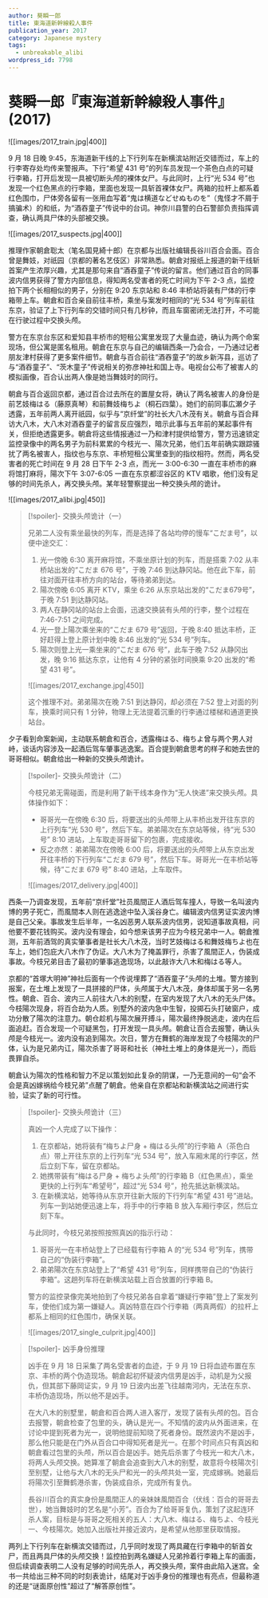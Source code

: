 ```yaml
---
author: 葵瞬一郎
title: 東海道新幹線殺人事件
publication_year: 2017
category: Japanese mystery
tags:
  - unbreakable_alibi
wordpress_id: 7798
---
```


# 葵瞬一郎『東海道新幹線殺人事件』(2017)

![[images/2017_train.jpg|400]]

9 月 18 日晚 9:45，东海道新干线的上下行列车在新横滨站附近交错而过，车上的行李寄存处均传来警报声。下行“希望 431 号”的列车员发现一个茶色白点的可疑行李箱，打开后发现一具被切断头颅的裸体女尸。与此同时，上行“光 534 号”也发现一个红色黑点的行李箱，里面也发现一具斩首裸体女尸。两箱的拉杆上都系着红色围巾，尸体旁各留有一张用血写着“鬼は横道などせぬものを”（鬼怪才不屑于搞骗术）的和纸，为“酒吞童子”传说中的台词。神奈川县警的白石警部负责指挥调查，确认两具尸体的头部被交换。

![[images/2017_suspects.jpg|400]]

推理作家朝倉聡太（笔名国見綺十郎）在京都与出版社编辑長谷川百合会面。百合曾是舞妓，对祇园（京都的著名艺伎区）非常熟悉。朝倉对报纸上报道的新干线斩首案产生浓厚兴趣，尤其是那句来自“酒吞童子”传说的留言。他们通过百合的同事波内信男获得了警方内部信息，得知两名受害者的死亡时间为下午 2-3 点，监控拍下两个长相相似的男子，分别在 9:20 东京站和 8:46 丰桥站将装有尸体的行李箱带上车。朝倉和百合亲自前往丰桥，乘坐与案发时相同的“光 534 号”列车前往东京，验证了上下行列车的交错时间只有几秒钟，而且车窗密闭无法打开，不可能在行驶过程中交换头颅。

警方在东京台东区和爱知县丰桥市的短租公寓里发现了大量血迹，确认为两个命案现场，但公寓是匿名租用。朝倉在东京与自己的编辑西条一乃会合，一乃通过记者朋友津村获得了更多案件细节。朝倉与百合前往“酒吞童子”的故乡新泻县，巡访了与“酒吞童子”、“茨木童子”传说相关的弥彦神社和国上寺。电视台公布了被害人的模拟画像，百合认出两人像是她当舞妓时的同行。

朝倉与百合返回京都，通过百合过去所在的置屋女将，确认了两名被害人的身份是前艺妓梅はる（藤原真琴）和前舞妓梅ちよ（桐石四葉）。她们的前同事広瀬夕子透露，五年前两人离开祇园，似乎与“京纤堂”的社长大八木茂有关。朝倉与百合拜访大八木，大八木对酒吞童子的留言反应强烈，暗示此事与五年前的某起事件有关，但拒绝透露更多。朝倉将这些情报通过一乃和津村提供给警方，警方迅速锁定监控录像中的两名男子为前科累累的今枝光一、陽次兄弟，他们五年前确实跟踪骚扰了两名被害人，指纹也与东京、丰桥短租公寓里查到的指纹相符。然而，两名受害者的死亡时间在 9 月 28 日下午 2-3 点，而光一 3:00-6:30 一直在丰桥市的麻将馆打麻将，陽次下午 3:07-6:05 一直在东京都涩谷区的 KTV 唱歌，他们没有足够的时间先杀人，再交换头颅。某年轻警察提出一种交换头颅的诡计。

![[images/2017_alibi.jpg|450]]

> [!spoiler]- 交换头颅诡计（一）
> 
> 兄弟二人没有乘坐最快的列车，而是选择了各站均停的慢车“こだま号”，以便中途交汇：
> 1. 光一傍晚 6:30 离开麻将馆，不乘坐原计划的列车，而是搭乘 7:02 从丰桥站出发的“こだま 676 号”，于晚 7:46 到达静冈站。他在此下车，前往对面开往丰桥方向的站台，等待弟弟到达。
> 2. 陽次傍晚 6:05 离开 KTV，乘坐 6:26 从东京站出发的“こだま679号”，于晚 7:51 到达静冈站。
> 3. 两人在静冈站的站台上会面，迅速交换装有头颅的行李，整个过程在 7:46-7:51 之间完成。
> 4. 光一登上陽次乘坐来的“こだま 679 号”返回，于晚 8:40 抵达丰桥，正好赶得上登上原计划中晚 8:46 出发的“光 534 号”列车。
> 5. 陽次则登上光一乘坐来的“こだま 676 号”，此车于晚 7:52 从静冈出发，晚 9:16 抵达东京，让他有 4 分钟的紧张时间换乘 9:20 出发的“希望 431 号”。
> 
> ![[images/2017_exchange.jpg|450]]
> 
> 这个推理不对。弟弟陽次在晚 7:51 到达静冈，却必须在 7:52 登上对面的列车，换乘时间只有 1 分钟，物理上无法提着沉重的行李通过楼梯和通道更换站台。

夕子看到命案新闻，主动联系朝倉和百合，透露梅はる、梅ちよ曾与两个男人对峙，谈话内容涉及一起酒后驾车肇事逃逸案。百合提到朝倉思考的样子和她去世的哥哥相似。朝倉给出一种新的交换头颅诡计。

> [!spoiler]- 交换头颅诡计（二）
> 
> 今枝兄弟无需碰面，而是利用了新干线本身作为“无人快递”来交换头颅。具体操作如下：
> - 哥哥光一在傍晚 6:30 后，将要送出的头颅带上从丰桥出发开往东京的上行列车“光 530 号”，然后下车。弟弟陽次在东京站等候，待“光 530 号” 8:10 进站，上车取走哥哥留下的包裹，完成接收。
> - 反之亦然：弟弟陽次在傍晚 6:00 后，将要送出的头颅带上从东京出发开往丰桥的下行列车“こだま 679 号”，然后下车。哥哥光一在丰桥站等候，待“こだま 679 号” 8:40 进站，上车取件。
> 
> ![[images/2017_delivery.jpg|400]]

西条一乃调查发现，五年前“京纤堂”社员風間正人酒后驾车撞人，导致一名叫波内博的男子死亡，而風間本人则在逃逸途中坠入溪谷身亡。编辑波内信男证实波内博是自己父亲。事故发生后半年，一名凶恶男人联系波内信男，说知道事故真相，问他要不要花钱购买。波内没有理会，如今想来该男子应为今枝兄弟中一人。朝倉推测，五年前酒驾的真实肇事者是社长大八木茂，当时艺妓梅はる和舞妓梅ちよ也在车上，她们包庇大八木作了伪证。大八木为了掩盖罪行，杀害了風間正人，伪装成事故。今枝兄弟目击了最初的肇事逃逸现场，以此敲诈大八木和梅はる等人。

京都的“首塚大明神”神社后面有一个传说埋葬了“酒吞童子”头颅的土堆。警方接到报案，在土堆上发现了一具拼接的尸体，头颅属于大八木茂，身体却属于另一名男性。朝倉、百合、波内三人前往大八木的别墅，在室内发现了大八木的无头尸体。今枝陽次现身，将百合劫为人质。别墅外的波内急中生智，投掷石头打破窗户，成功分散了陽次的注意力。朝仓趁机与陽次展开搏斗，陽次最终挣脱逃走，波内在后面追赶。百合发现一个可疑黑包，打开发现一具头颅。朝倉让百合去报警，确认头颅是今枝光一。波内没有追到陽次。次日，警方在舞鹤的海岸发现了今枝陽次的尸体，认为是兄弟内讧，陽次杀害了哥哥和社长（神社土堆上的身体是光一），而后畏罪自杀。

朝倉认为陽次的性格和智力不足以策划如此复杂的阴谋，一乃无意间的一句“会不会是真凶嫁祸给今枝兄弟”点醒了朝倉。他亲自在京都站和新横滨站之间进行实验，证实了新的可行性。

> [!spoiler]- 交换头颅诡计（三）
> 
> 真凶一个人完成了以下操作：
> 1. 在京都站，她将装有“梅ちよ尸身 + 梅はる头颅”的行李箱 A（茶色白点）带上开往东京的上行列车“光 534 号”，放入车厢末尾的行李区，然后立刻下车，留在京都站。
> 2. 她携带装有“梅はる尸身 + 梅ちよ头颅”的行李箱 B（红色黑点），乘坐更快的上行列车“希望号”，超过“光 534 号”，抢先抵达新横滨站。
> 3. 在新横滨站，她等待从东京开往新大阪的下行列车“希望 431 号”进站。列车一到站她便迅速上车，将手中的行李箱 B 放入车厢行李区，然后立刻下车。
> 
> 与此同时，今枝兄弟按照按照真凶的指示行动：
> 1. 哥哥光一在丰桥站登上了已经载有行李箱 A 的“光 534 号”列车，携带自己的“伪装行李箱”。
> 2. 弟弟陽次在东京站登上了“希望 431 号”列车，同样携带自己的“伪装行李箱”。这趟列车将在新横滨站载上百合放置的行李箱 B。
> 
> 警方的监控录像完美地拍到了今枝兄弟各自拿着“嫌疑行李箱”登上了案发列车，使他们成为第一嫌疑人。真凶特意在四个行李箱（两真两假）的拉杆上都系上相同的红色围巾，确保关联。
> 
> ![[images/2017_single_culprit.jpg|400]]

> [!spoiler]- 凶手身份推理
> 
> 凶手在 9 月 18 日采集了两名受害者的血迹，于 9 月 19 日将血迹布置在东京、丰桥的两个伪造现场。朝倉起初怀疑波内信男是凶手，动机是为父报仇，但其部下藤岡证实，9 月 19 日波内出差飞往越南河内，无法在东京、丰桥伪造现场，所以他不是凶手。
> 
> 在大八木的别墅里，朝倉和百合两人进入客厅，发现了装有头颅的包。百合去报警，朝倉检查了包里的头，确认是光一。不知情的波内从外面进来，在讨论中提到死者为光一，说明他提前知晓了死者身份。既然波内不是凶手，那么他只能是在门外从百合口中得知死者是光一。在那个时间点只有真凶和朝倉看过包里的头颅，所以百合是凶手。她先后杀害了今枝光一和大八木，将两人头颅交换。她算准了朝倉会追查到大八木的别墅，故意将今枝陽次引至别墅，让他与大八木的无头尸和光一的头颅共处一室，完成嫁祸。她最后将陽次引至舞鹤港杀害，伪装成自杀，完成所有复仇。
> 
> 長谷川百合的真实身份是風間正人的亲妹妹風間百合（伏线：百合的哥哥去世），她当舞妓时的艺名是“小芳”。百合为了给哥哥复仇，策划了这起连环杀人案，目标是与哥哥之死相关的五人：大八木、梅はる、梅ちよ、今枝光一、今枝陽次。她加入出版社并接近波内，是希望从他那里获取情报。

两列上下行列车在新横滨交错而过，几乎同时发现了两具藏在行李箱中的斩首女尸，而且两具尸体的头颅交换！监控拍到两名嫌疑人兄弟拎着行李箱上车的画面，但后续调查表明二人没有足够的时间先杀人，再交换头颅，案件由此陷入迷宫。全书一共给出三种不同的时刻表诡计，结尾对于凶手身份的推理也有亮点，但最称道的还是“谜面原创性”超过了“解答原创性”。
